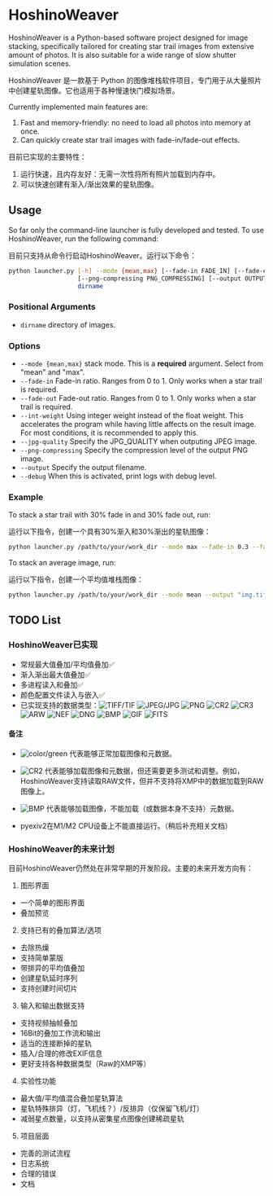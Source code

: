 # HoshinoWeaver

HoshinoWeaver is a Python-based software project designed for image stacking, specifically tailored for creating star trail images from extensive amount of photos. It is also suitable for a wide range of slow shutter simulation scenes.

HoshinoWeaver 是一款基于 Python 的图像堆栈软件项目，专门用于从大量照片中创建星轨图像。它也适用于各种慢速快门模拟场景。

Currently implemented main features are:
1. Fast and memory-friendly: no need to load all photos into memory at once.
2. Can quickly create star trail images with fade-in/fade-out effects.

目前已实现的主要特性：
1. 运行快速，且内存友好：无需一次性将所有照片加载到内存中。
2. 可以快速创建有渐入/渐出效果的星轨图像。

## Usage

So far only the command-line launcher is fully developed and tested. To use HoshinoWeaver, run the following command:

目前只支持从命令行启动HoshinoWeaver。运行以下命令：

```sh
python launcher.py [-h] --mode {mean,max} [--fade-in FADE_IN] [--fade-out FADE_OUT] [--int-weight] [--jpg-quality JPG_QUALITY]
                   [--png-compressing PNG_COMPRESSING] [--output OUTPUT] [--debug]
                   dirname
```

### Positional Arguments
  * `dirname` directory of images.

### Options
  * `--mode {mean,max}` stack mode. This is a **required** argument. Select from "mean" and "max".
  * `--fade-in` Fade-in ratio. Ranges from 0 to 1. Only works when a star trail is required.
  * `--fade-out` Fade-out ratio. Ranges from 0 to 1. Only works when a star trail is required.
  * `--int-weight` Using integer weight instead of the float weight. This accelerates the program while having little affects on the result image. For most conditions, it is recommended to apply this.
  * `--jpg-quality` Specify the JPG_QUALITY when outputing JPEG image.
  * `--png-compressing` Specify the compression level of the output PNG image.
  * `--output` Specify the output filename.
  * `--debug` When this is activated, print logs with debug level.

### Example

To stack a star trail with 30% fade in and 30% fade out, run:

运行以下指令，创建一个具有30%渐入和30%渐出的星轨图像：

```sh
python launcher.py /path/to/your/work_dir --mode max --fade-in 0.3 --fade-out 0.3 --int-weight --output "img.tif"
```

To stack an average image, run:

运行以下指令，创建一个平均值堆栈图像：

```sh
python launcher.py /path/to/your/work_dir --mode mean --output "img.tif"
```

## TODO List

### HoshinoWeaver已实现

* 常规最大值叠加/平均值叠加✅
* 渐入渐出最大值叠加✅
* 多进程读入和叠加✅
* 颜色配置文件读入与嵌入✅
* 已实现支持的数据类型：![TIFF/TIF](https://img.shields.io/badge/-TIFF%2FTIF-green) ![JPEG/JPG](https://img.shields.io/badge/-JPEG%2FJPG-green) ![PNG](https://img.shields.io/badge/-PNG-green) ![CR2](https://img.shields.io/badge/-CR2-darkgreen) ![CR3](https://img.shields.io/badge/-CR3-darkgreen) ![ARW](https://img.shields.io/badge/-ARW-darkgreen) ![NEF](https://img.shields.io/badge/-NEF-darkgreen) ![DNG](https://img.shields.io/badge/-DNG-darkgreen) ![BMP](https://img.shields.io/badge/-BMP-yellow) ![GIF](https://img.shields.io/badge/-GIF-yellow) ![FITS](https://img.shields.io/badge/-FITS-yellow)

#### 备注

* ![color/green](https://img.shields.io/badge/-green-green) 代表能够正常加载图像和元数据。

* ![CR2](https://img.shields.io/badge/-darkgreen-darkgreen) 代表能够加载图像和元数据，但还需要更多测试和调整。例如，HoshinoWeaver支持读取RAW文件，但并不支持将XMP中的数据加载到RAW图像上。

* ![BMP](https://img.shields.io/badge/-yellow-yellow) 代表能够加载图像，不能加载（或数据本身不支持）元数据。

* pyexiv2在M1/M2 CPU设备上不能直接运行。（稍后补充相关文档）

### HoshinoWeaver的未来计划

目前HoshinoWeaver仍然处在非常早期的开发阶段。主要的未来开发方向有：

1. 图形界面
  * 一个简单的图形界面
  * 叠加预览

2. 支持已有的叠加算法/选项
  * 去除热燥
  * 支持简单蒙版
  * 带排异的平均值叠加
  * 创建星轨延时序列
  * 支持创建时间切片

3. 输入和输出数据支持
  * 支持视频抽帧叠加
  * 16Bit的叠加工作流和输出
  * 适当的连接断掉的星轨
  * 插入/合理的修改EXIF信息
  * 更好支持各种数据类型（Raw的XMP等）

4. 实验性功能
  * 最大值/平均值混合叠加星轨算法
  * 星轨特殊排异（灯，飞机线？）/反排异（仅保留飞机/灯）
  * 减弱星点数量，以支持从密集星点图像创建稀疏星轨

5. 项目层面
  * 完善的测试流程
  * 日志系统
  * 合理的错误
  * 文档